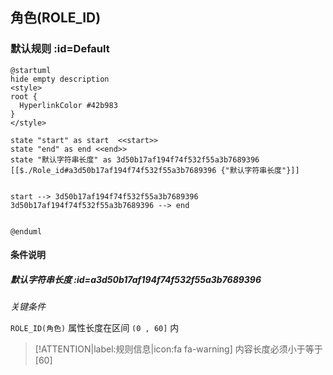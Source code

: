 ## 角色(ROLE_ID) <!-- {docsify-ignore-all} -->

   

### 默认规则 :id=Default

```plantuml
@startuml
hide empty description
<style>
root {
  HyperlinkColor #42b983
}
</style>

state "start" as start  <<start>>
state "end" as end <<end>>
state "默认字符串长度" as 3d50b17af194f74f532f55a3b7689396 [[$./Role_id#a3d50b17af194f74f532f55a3b7689396 {"默认字符串长度"}]]


start --> 3d50b17af194f74f532f55a3b7689396 
3d50b17af194f74f532f55a3b7689396 --> end 


@enduml
```

#### 条件说明

##### 默认字符串长度 :id=a3d50b17af194f74f532f55a3b7689396


*关键条件*


`ROLE_ID(角色)` 属性长度在区间 `(0 , 60]` 内

> [!ATTENTION|label:规则信息|icon:fa fa-warning]
> 内容长度必须小于等于[60]







